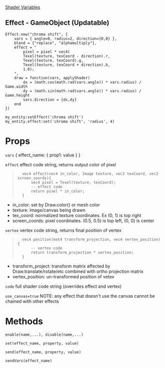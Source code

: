 [Shader Variables](https://love2d.org/wiki/Shader_Variables)

## Effect - GameObject (Updatable)

```
Effect.new("chroma shift", {
    vars = { angle=0, radius=2, direction={0,0} },
    blend = {"replace", "alphamultiply"},
    effect = "
        pixel = pixel * vec4(
        Texel(texture, texCoord - direction).r,
        Texel(texture, texCoord).g,
        Texel(texture, texCoord + direction).b,
        1.0);
    ",
    draw = function(vars, applyShader)
        dx = (math.cos(math.rad(vars.angle)) * vars.radius) / Game.width
        dy = (math.sin(math.rad(vars.angle)) * vars.radius) / Game.height
        vars.direction = {dx,dy}
    end
})

my_entity:setEffect('chroma shift')
my_entity.effect:set('chroma shift', 'radius', 4)
```

# Props

`vars` { effect_name: { prop1: value } }

`effect` effect code string, returns output color of pixel

> ```
>   vec4 effect(vec4 in_color, Image texture, vec2 texCoord, vec2 screen_coords){
>       vec4 pixel = Texel(texture, texCoord);
>       -- effect code
>       return pixel * in_color;
>   }
> ```

* in_color: set by Draw.color() or mesh color
* texture: image/canvas being drawn
* tex_coord: normalized texture coordinates. Ex (0, 1) is top right
* screen_coords: pixel coordinates. (0.5, 0.5) is top left, (0, 0) is center

`vertex` vertex code string, returns final position of vertex

> ```
>   vec4 position(mat4 transform_projection, vec4 vertex_position) {
>       -- vertex code
>       return transform_projection * vertex_position;
>   }
> ```     

* transform_project: transform matrix affected by Draw.translate/rotate/etc combined with ortho projection matrix
* vertex_position: un-transformed position of vetex

`code` full shader code string (overrides effect and vertex)

`use_canvas=true` NOTE: any effect that doesn't use the canvas cannot be chained with other effects

# Methods

`enable(name,...), disable(name,...)`

`set(effect_name, property, value)`

`send(effect_name, property, value)`

`sendVars(effect_name)`